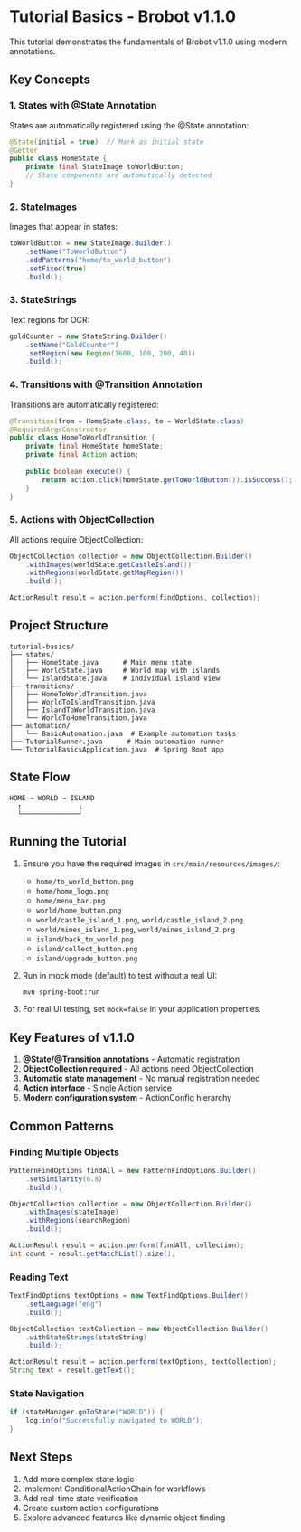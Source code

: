 # Tutorial Basics - Brobot v1.1.0

This tutorial demonstrates the fundamentals of Brobot v1.1.0 using modern annotations.

## Key Concepts

### 1. States with @State Annotation
States are automatically registered using the @State annotation:
```java
@State(initial = true)  // Mark as initial state
@Getter
public class HomeState {
    private final StateImage toWorldButton;
    // State components are automatically detected
}
```

### 2. StateImages
Images that appear in states:
```java
toWorldButton = new StateImage.Builder()
    .setName("ToWorldButton")
    .addPatterns("home/to_world_button")
    .setFixed(true)
    .build();
```

### 3. StateStrings
Text regions for OCR:
```java
goldCounter = new StateString.Builder()
    .setName("GoldCounter")
    .setRegion(new Region(1600, 100, 200, 40))
    .build();
```

### 4. Transitions with @Transition Annotation
Transitions are automatically registered:
```java
@Transition(from = HomeState.class, to = WorldState.class)
@RequiredArgsConstructor
public class HomeToWorldTransition {
    private final HomeState homeState;
    private final Action action;
    
    public boolean execute() {
        return action.click(homeState.getToWorldButton()).isSuccess();
    }
}
```

### 5. Actions with ObjectCollection
All actions require ObjectCollection:
```java
ObjectCollection collection = new ObjectCollection.Builder()
    .withImages(worldState.getCastleIsland())
    .withRegions(worldState.getMapRegion())
    .build();

ActionResult result = action.perform(findOptions, collection);
```

## Project Structure

```
tutorial-basics/
├── states/
│   ├── HomeState.java      # Main menu state
│   ├── WorldState.java     # World map with islands
│   └── IslandState.java    # Individual island view
├── transitions/
│   ├── HomeToWorldTransition.java
│   ├── WorldToIslandTransition.java
│   ├── IslandToWorldTransition.java
│   └── WorldToHomeTransition.java
├── automation/
│   └── BasicAutomation.java  # Example automation tasks
├── TutorialRunner.java      # Main automation runner
└── TutorialBasicsApplication.java  # Spring Boot app
```

## State Flow

```
HOME → WORLD → ISLAND
  ↑              ↓
  └──────────────┘
```

## Running the Tutorial

1. Ensure you have the required images in `src/main/resources/images/`:
   - `home/to_world_button.png`
   - `home/home_logo.png`
   - `home/menu_bar.png`
   - `world/home_button.png`
   - `world/castle_island_1.png`, `world/castle_island_2.png`
   - `world/mines_island_1.png`, `world/mines_island_2.png`
   - `island/back_to_world.png`
   - `island/collect_button.png`
   - `island/upgrade_button.png`

2. Run in mock mode (default) to test without a real UI:
   ```bash
   mvn spring-boot:run
   ```

3. For real UI testing, set `mock=false` in your application properties.

## Key Features of v1.1.0

1. **@State/@Transition annotations** - Automatic registration
2. **ObjectCollection required** - All actions need ObjectCollection
3. **Automatic state management** - No manual registration needed
4. **Action interface** - Single Action service
5. **Modern configuration system** - ActionConfig hierarchy

## Common Patterns

### Finding Multiple Objects
```java
PatternFindOptions findAll = new PatternFindOptions.Builder()
    .setSimilarity(0.8)
    .build();

ObjectCollection collection = new ObjectCollection.Builder()
    .withImages(stateImage)
    .withRegions(searchRegion)
    .build();

ActionResult result = action.perform(findAll, collection);
int count = result.getMatchList().size();
```

### Reading Text
```java
TextFindOptions textOptions = new TextFindOptions.Builder()
    .setLanguage("eng")
    .build();

ObjectCollection textCollection = new ObjectCollection.Builder()
    .withStateStrings(stateString)
    .build();

ActionResult result = action.perform(textOptions, textCollection);
String text = result.getText();
```

### State Navigation
```java
if (stateManager.goToState("WORLD")) {
    log.info("Successfully navigated to WORLD");
}
```

## Next Steps

1. Add more complex state logic
2. Implement ConditionalActionChain for workflows
3. Add real-time state verification
4. Create custom action configurations
5. Explore advanced features like dynamic object finding